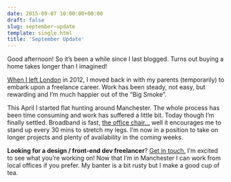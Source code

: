 ```yaml
---
date: 2015-09-07 10:00:00+00:00
draft: false
slug: september-update
template: single.html
title: 'September Update'
---
```



Good afternoon! So it’s been a while since I last blogged. Turns out buying a home takes longer than I imagined!

[When I left London](http://dbushell.com/2012/12/30/a-new-beginning/) in 2012, I moved back in with my parents  (temporarily) to embark upon a freelance career. Work has been steady, not easy, but rewarding and I’m much happier out of the “Big Smoke”.

This April I started flat hunting around Manchester. The whole process has been time consuming and work has suffered a little bit. Today though I’m finally settled. Broadband is fast,  [the office chair…](https://twitter.com/dbushell/status/633916401061896192) well it encourages me to stand up every 30 mins to stretch my legs. I’m now in a position to take on longer projects and plenty of availability in the coming weeks.

**Looking for a design / front-end dev freelancer**? [Get in touch.](http://dbushell.com/contact/) I’m excited to see what you’re working on! Now that I’m in Manchester I can work from local offices if you prefer. My banter is a bit rusty but I make a good cup of tea.

